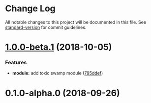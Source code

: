 # Change Log

All notable changes to this project will be documented in this file. See [standard-version](https://github.com/conventional-changelog/standard-version) for commit guidelines.

<a name="1.0.0-beta.1"></a>
# [1.0.0-beta.1](https://git.habd.as/comfusion/toxic-swamp/compare/v0.1.0-alpha.0...v1.0.0-beta.1) (2018-10-05)


### Features

* **module:** add toxic swamp module ([795ddef](https://git.habd.as/comfusion/toxic-swamp/commits/795ddef))



<a name="0.1.0-alpha.0"></a>
# 0.1.0-alpha.0 (2018-09-26)

